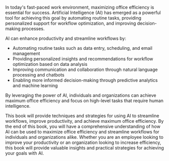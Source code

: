 
In today's fast-paced work environment, maximizing office efficiency is essential for success. Artificial Intelligence (AI) has emerged as a powerful tool for achieving this goal by automating routine tasks, providing personalized support for workflow optimization, and improving decision-making processes.

AI can enhance productivity and streamline workflows by:

* Automating routine tasks such as data entry, scheduling, and email management
* Providing personalized insights and recommendations for workflow optimization based on data analysis
* Improving communication and collaboration through natural language processing and chatbots
* Enabling more informed decision-making through predictive analytics and machine learning

By leveraging the power of AI, individuals and organizations can achieve maximum office efficiency and focus on high-level tasks that require human intelligence.

This book will provide techniques and strategies for using AI to streamline workflows, improve productivity, and achieve maximum office efficiency. By the end of this book, you will have a comprehensive understanding of how AI can be used to maximize office efficiency and streamline workflows for individuals and organizations alike. Whether you are an employee looking to improve your productivity or an organization looking to increase efficiency, this book will provide valuable insights and practical strategies for achieving your goals with AI.
